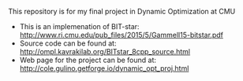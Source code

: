This repository is for my final project in Dynamic Optimization at CMU
* This is an implemenation of BIT-star: http://www.ri.cmu.edu/pub_files/2015/5/Gammell15-bitstar.pdf
* Source code can be found at: http://ompl.kavrakilab.org/BITstar_8cpp_source.html
* Web page for the project can be found at: http://cole.gulino.getforge.io/dynamic_opt_proj.html 
